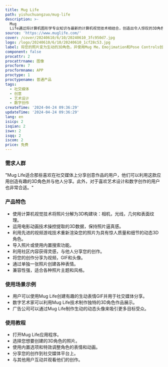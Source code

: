 ```yaml
---
title: Mug Life
path: yishuchuangzuo/mug-life
description: >-
  Mug
  Life通过将计算机图形学专业知识与最新的计算机视觉技术相结合，创造出令人惊叹的3D角色。其技术分为三个阶段：拆解、动画和重构，结合社交平台，让用户能够连接和分享创作。
source: 'https://www.muglife.com/'
cover: /cover/20240610/6/10/20240610_3fc950d7.jpg
logo: /logo/20240610/6/10/20240610_1cf28c53.jpg
label: 将您的照片变为生动的3D角色，并使用Mug Me，Emojimation和Pose Controls创建有趣的生动表情。
component: false
procattr: 2
procattrname: 图像
procform: 7
procformname: APP
proctype: 1
proctypename: 普通产品
tags:
  - 社交媒体
  - 创意
  - 艺术设计
  - 数字创作
createTime: '2024-04-24 09:36:29'
updateTime: '2024-04-24 09:36:29'
lang: en
isicp: 2
isqian: 2
iswx: 2
isqq: 2
iscom: 2
price: 免费
---
```




### 需求人群
"Mug Life适合那些喜欢在社交媒体上分享创意作品的用户，他们可以利用这款应用创造有趣的3D角色并与他人分享。此外，对于喜欢艺术设计和数字创作的用户也非常合适。"

### 产品特色
* 使用计算机视觉技术将照片分解为3D构建块：相机，光线，几何和表面纹理。
* 运用电影动画技术操控提取的3D数据，保持照片逼真感。
* 利用先进的视频游戏技术重新渲染您的照片为具有惊人质量和细节的动态3D角色。
* 导入照片或使用内置搜索功能。
* 利用社区内容获得灵感，与他人分享您的创作。
* 将您的创作分享为视频，GIF和头像。
* 通过单独一张照片创建各种表情。
* 兼容性强，适合各种照片主题和风格。

### 使用场景示例
* 用户可以使用Mug Life创建有趣的生动表情GIF并用于社交媒体分享。
* 数字艺术家可以利用Mug Life技术制作独特的3D角色作品展示。
* 广告公司可以通过Mug Life制作生动的动态头像来吸引更多目标受众。

### 使用教程
* 打开Mug Life应用程序。
* 选择您想要创建的3D角色的照片。
* 使用内置选项和特效调整角色的表情和动画。
* 分享您的创作到社交媒体平台上。
* 与其他用户互动并观看他们的创作。

  
